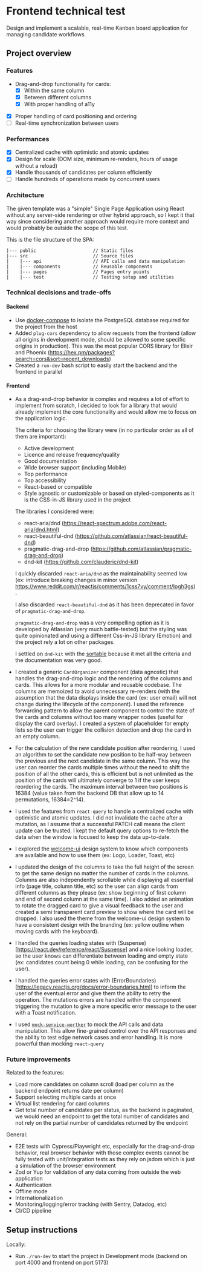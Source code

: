 # Frontend technical test

Design and implement a scalable, real-time Kanban board application for managing candidate workflows

## Project overview

### Features

- Drag-and-drop functionality for cards:
  - [x] Within the same column
  - [x] Between different columns
  - [x] With proper handling of a11y
- [x] Proper handling of card positioning and ordering
- [ ] Real-time synchronization between users

### Performances

- [x] Centralized cache with optimistic and atomic updates
- [x] Design for scale (DOM size, minimum re-renders, hours of usage without a reload)
- [x] Handle thousands of candidates per column efficiently
- [ ] Handle hundreds of operations made by concurrent users

### Architecture

The given template was a "simple" Single Page Application using React without any server-side rendering or other hybrid approach, so I kept it that way since considering another approach would require more context and would probably be outside the scope of this test.

This is the file structure of the SPA:

```
|--- public                     // Static files
|--- src                        // Source files
|    |--- api                   // API calls and data manipulation
|    |--- components            // Reusable components
|    |--- pages                 // Pages entry points
|    |--- test                  // Testing setup and utilities
```

### Technical decisions and trade-offs

#### Backend

- Use [docker-compose](https://docs.docker.com/compose/) to isolate the PostgreSQL database required for the project from the host
- Added `plug-cors` dependency to allow requests from the frontend (allow all origins in development mode, should be allowed to some specific origins in production). This was the most popular CORS library for Elixir and Phoenix (https://hex.pm/packages?search=cors&sort=recent_downloads)
- Created a `run-dev` bash script to easily start the backend and the frontend in parallel

#### Frontend

- As a drag-and-drop behavior is complex and requires a lot of effort to implement from scratch, I decided to look for a library that would already implement the core functionality and would allow me to focus on the application logic.

  The criteria for choosing the library were (in no particular order as all of them are important):

  - Active development
  - Licence and release frequency/quality
  - Good documentation
  - Wide browser support (including Mobile)
  - Top performance
  - Top accessibility
  - React-based or compatible
  - Style agnostic or customizable or based on styled-components as it is the CSS-in-JS library used in the project

  The libraries I considered were:

  - react-aria/dnd (https://react-spectrum.adobe.com/react-aria/dnd.html)
  - react-beautiful-dnd (https://github.com/atlassian/react-beautiful-dnd)
  - pragmatic-drag-and-drop (https://github.com/atlassian/pragmatic-drag-and-drop)
  - dnd-kit (https://github.com/clauderic/dnd-kit)

  I quickly discarded `react-aria/dnd` as the maintainability seemed low (ex: introduce breaking changes in minor version https://www.reddit.com/r/reactjs/comments/1css7vy/comment/lpgh3gs).

  I also discarded `react-beautiful-dnd` as it has been deprecated in favor of `pragmatic-drag-and-drop`.

  `pragmatic-drag-and-drop` was a very compelling option as it is developed by Atlassian (very much battle-tested) but the styling was quite opinionated and using a different Css-in-JS library (Emotion) and the project rely a lot on other packages.

  I settled on `dnd-kit` with the [sortable](https://docs.dndkit.com/presets/sortable) because it met all the criteria and the documentation was very good.

- I created a generic `CardOrganizer` component (data agnostic) that handles the drag-and-drop logic and the rendering of the columns and cards. This allows for a more modular and reusable codebase. The columns are memoized to avoid unnecessary re-renders (with the assumption that the data displays inside the card (ex: user email) will not change during the lifecycle of the component). I used the reference forwarding pattern to allow the parent component to control the state of the cards and columns without too many wrapper nodes (useful for display the card overlay). I created a system of placeholder for empty lists so the user can trigger the collision detection and drop the card in an empty column.

- For the calculation of the new candidate position after reordering, I used an algorithm to set the candidate new position to be half-way between the previous and the next candidate in the same column. This way the user can reorder the cards multiple times without the need to shift the position of all the other cards, this is efficient but is not unlimited as the position of the cards will ultimately converge to 1 if the user keeps reordering the cards. The maximum interval between two positions is 16384 (value taken from the backend DB that allow up to 14 permutations, 16384=2^14).

- I used the features from `react-query` to handle a centralized cache with optimistic and atomic updates. I did not invalidate the cache after a mutation, as I assume that a successful PATCH call means the client update can be trusted. I kept the default query options to re-fetch the data when the window is focused to keep the data up-to-date.

- I explored the [welcome-ui](https://www.welcome-ui.com/components) design system to know which components are available and how to use them (ex: Logo, Loader, Toast, etc)

- I updated the design of the columns to take the full height of the screen to get the same design no matter the number of cards in the columns. Columns are also independently scrollable while displaying all essential info (page title, column title, etc) so the user can align cards from different columns as they please (ex: show beginning of first column and end of second column at the same time). I also added an animation to rotate the dragged card to give a visual feedback to the user and created a semi transparent card preview to show where the card will be dropped. I also used the theme from the welcome-ui design system to have a consistent design with the branding (ex: yellow outline when moving cards with the keyboard).

- I handled the queries loading states with (Suspense)[https://react.dev/reference/react/Suspense] and a nice looking loader, so the user knows can differentiate between loading and empty state (ex: candidates count being 0 while loading, can be confusing for the user).

- I handled the queries error states with (ErrorBoundaries)[https://legacy.reactjs.org/docs/error-boundaries.html] to inform the user of the eventual error and give them the ability to retry the operation. The mutations errors are handled within the component triggering the mutation to give a more specific error message to the user with a Toast notification.

- I used [`mock-service-wortker`](https://mswjs.io/) to mock the API calls and data manipulation. This allow fine-grained control over the API responses and the ability to test edge network cases and error handling. It is more powerful than mocking `react-query`

### Future improvements

Related to the features:

- Load more candidates on column scroll (load per column as the backend endpoint returns date per column)
- Support selecting multiple cards at once
- Virtual list rendering for card columns
- Get total number of candidates per status, as the backend is paginated, we would need an endpoint to get the total number of candidates and not rely on the partial number of candidates returned by the endpoint

General:

- E2E tests with Cypress/Playwright etc, especially for the drag-and-drop behavior, real browser behavior with those complex events cannot be fully tested with unit/integration tests as they rely on jsdom which is just a simulation of the browser environment
- Zod or Yup for validation of any data coming from outside the web application
- Authentication
- Offline mode
- Internationalization
- Monitoring/logging/error tracking (with Sentry, Datadog, etc)
- CI/CD pipeline

## Setup instructions

Locally:

- Run `./run-dev` to start the project in Development mode (backend on port 4000 and frontend on port 5173)
